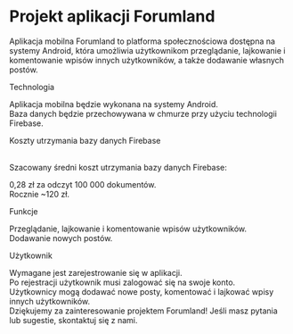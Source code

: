 <h1>Projekt aplikacji Forumland</h1>
Aplikacja mobilna Forumland to platforma społecznościowa dostępna na systemy Android, która umożliwia użytkownikom przeglądanie, lajkowanie i komentowanie wpisów innych użytkowników, a także dodawanie własnych postów.<br>

<p>Technologia</p>
Aplikacja mobilna będzie wykonana na systemy Android.<br>
Baza danych będzie przechowywana w chmurze przy użyciu technologii Firebase.<br>
<p>Koszty utrzymania bazy danych Firebase</p><br>
Szacowany średni koszt utrzymania bazy danych Firebase:<br>

0,28 zł za odczyt 100 000 dokumentów.<br>
Rocznie ~120 zł.<br>
<p>Funkcje</p>
Przeglądanie, lajkowanie i komentowanie wpisów użytkowników.<br>
Dodawanie nowych postów.<br>
<p>Użytkownik</p>
Wymagane jest zarejestrowanie się w aplikacji.<br>
Po rejestracji użytkownik musi zalogować się na swoje konto.<br>
Użytkownicy mogą dodawać nowe posty, komentować i lajkować wpisy innych użytkowników.<br>
Dziękujemy za zainteresowanie projektem Forumland! Jeśli masz pytania lub sugestie, skontaktuj się z nami.<br>
